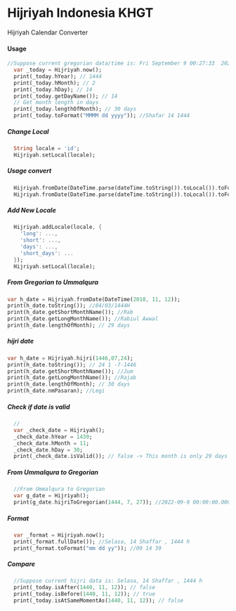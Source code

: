 # Hijriyah Indonesia KHGT

Hijriyah Calendar Converter


#### Usage
```dart
//Suppose current gregorian data/time is: Fri September 9 00:27:33  2022
  var _today = Hijriyah.now();
  print(_today.hYear); // 1444
  print(_today.hMonth); // 2
  print(_today.hDay); // 14
  print(_today.getDayName()); // 14
  // Get month length in days
  print(_today.lengthOfMonth); // 30 days
  print(_today.toFormat("MMMM dd yyyy")); //Shafar 14 1444
```
 ##### Change Local
```dart
  String locale = 'id';
  Hijriyah.setLocal(locale);
```

##### Usage convert
```dart
  Hijriyah.fromDate(DateTime.parse(dateTime.toString()).toLocal()).toFormat("EEEE, dd MMMM yyyy"); // Jumat, 19 Safar 1446
  Hijriyah.fromDate(DateTime.parse(dateTime.toString()).toLocal()).toFormat("EE, dd MMMM yyyy") // Jum, 19 Safar 1446
```

 ##### Add New Locale
```dart
  Hijriyah.addLocale(locale, {
    'long': ...,
    'short': ...,
    'days': ...,
    'short_days': ...
  });
  Hijriyah.setLocal(locale);
```
  ##### From Gregorian to Ummalqura
  ```dart
  var h_date = Hijriyah.fromDate(DateTime(2018, 11, 12));
  print(h_date.toString()); //04/03/1444H
  print(h_date.getShortMonthName()); //Rab
  print(h_date.getLongMonthName()); //Rabiul Awwal
  print(h_date.lengthOfMonth); // 29 days
```
##### hijri date 
  ```dart
  var h_date = Hijriyah.hijri(1446,07,24);
  print(h_date.toString()); // 24 1 -7-1446 
  print(h_date.getShortMonthName()); //Jum
  print(h_date.getLongMonthName()); //Rajab
  print(h_date.lengthOfMonth); // 30 days
  print(h_date.nmPasaran); //Legi
```
##### Check if date is valid
```dart
  //
  var _check_date = Hijriyah();
  _check_date.hYear = 1439;
  _check_date.hMonth = 11;
  _check_date.hDay = 30;
  print(_check_date.isValid()); // false -> This month is only 29 days
```
##### From Ummalqura to Gregorian
```dart
  //From Ummalqura to Gregorian
  var g_date = Hijriyah();
  print(g_date.hijriToGregorian(1444, 7, 27)); //2022-09-9 00:00:00.000
```
  ##### Format
```dart
  var _format = Hijriyah.now();
  print(_format.fullDate()); //Selasa, 14 Shaffar , 1444 h
  print(_format.toFormat("mm dd yy")); //09 14 39
```
  ##### Compare

```dart
  //Suppose current hijri data is: Selasa, 14 Shaffar , 1444 h
  print(_today.isAfter(1440, 11, 12)); // false
  print(_today.isBefore(1440, 11, 12)); // true
  print(_today.isAtSameMomentAs(1440, 11, 12)); // false

  ```

